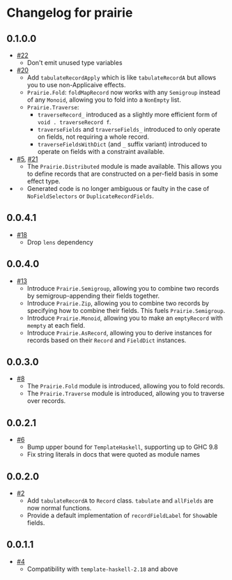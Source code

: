 # Changelog for prairie

## 0.1.0.0

- [#22](https://github.com/parsonsmatt/prairie/pull/22)
    - Don't emit unused type variables
- [#20](https://github.com/parsonsmatt/prairie/pull/20)
    - Add `tabulateRecordApply` which is like `tabulateRecordA` but allows you to use non-Applicaive effects.
    - `Prairie.Fold`: `foldMapRecord` now works with any `Semigroup` instead of any `Monoid`, allowing you to fold into a `NonEmpty` list.
    - `Prairie.Traverse`:
        - `traverseRecord_` introduced as a slightly more efficient form of `void . traverseRecord f`.
        - `traverseFields` and `traverseFields_` introduced to only operate on fields, not requiring a whole record.
        - `traverseFieldsWithDict` (and `_` suffix variant) introduced to operate on fields with a constraint available.
- [#5](https://github.com/parsonsmatt/prairie/pull/5), [#21](https://github.com/parsonsmatt/prairie/pull/21)
    - The `Prairie.Distributed` module is made available.
      This allows you to define records that are constructed on a per-field basis in some effect type.
- []()
    - Generated code is no longer ambiguous or faulty in the case of `NoFieldSelectors` or `DuplicateRecordFields`.

## 0.0.4.1

- [#18](https://github.com/parsonsmatt/prairie/pull/18)
    - Drop `lens` dependency

## 0.0.4.0

- [#13](https://github.com/parsonsmatt/prairie/pull/13)
    - Introduce `Prairie.Semigroup`, allowing you to combine two records by semigroup-appending their fields together.
    - Introduce `Prairie.Zip`, allowing you to combine two records by specifying how to combine their fields. This fuels `Prairie.Semigroup`.
    - Introduce `Prairie.Monoid`, allowing you to make an `emptyRecord` with `mempty` at each field.
    - Introduce `Prairie.AsRecord`, allowing you to derive instances for records based on their `Record` and `FieldDict` instances.

## 0.0.3.0

- [#8](https://github.com/parsonsmatt/prairie/pull/8)
    - The `Prairie.Fold` module is introduced, allowing you to fold records.
    - The `Prairie.Traverse` module is introduced, allowing you to traverse over records.

## 0.0.2.1

- [#6](https://github.com/parsonsmatt/prairie/pull/6)
    - Bump upper bound for `TemplateHaskell`, supporting up to GHC 9.8
    - Fix string literals in docs that were quoted as module names

## 0.0.2.0

- [#2](https://github.com/parsonsmatt/prairie/pull/2)
    - Add `tabulateRecordA` to `Record` class. `tabulate` and `allFields` are now normal functions.
    - Provide a default implementation of `recordFieldLabel` for `Show`able fields.

## 0.0.1.1

* [#4](https://github.com/parsonsmatt/prairie/pull/4)
    * Compatibility with `template-haskell-2.18` and above
